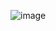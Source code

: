 ![image](https://github.com/mohmaedsallam/Sushi/assets/102430750/fbbf6e33-a0c1-4d23-ab0a-d1ee3ee3e99f)
